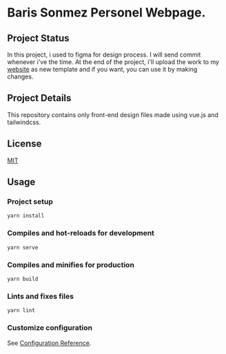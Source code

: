 # Baris Sonmez Personel Webpage.

## Project Status

In this project, i used to figma for design process. I will send commit whenever i've the time. At the end of the project, i'll upload the work to my [website](https://www.barissonmez.com.tr/) as new template and if you want, you can use it by making changes.

## Project Details

This repository contains only front-end design files made using vue.js and tailwindcss.

## License
[MIT](https://choosealicense.com/licenses/mit/)

## Usage

### Project setup
```
yarn install
```

### Compiles and hot-reloads for development
```
yarn serve
```

### Compiles and minifies for production
```
yarn build
```

### Lints and fixes files
```
yarn lint
```

### Customize configuration
See [Configuration Reference](https://cli.vuejs.org/config/).